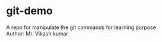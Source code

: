 # git-demo
  A repo for manipulate the git commands for learning purpose
  <br>
  Author: Mr. Vikash kumar
